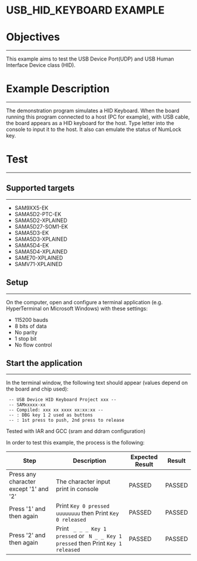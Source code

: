 USB_HID_KEYBOARD EXAMPLE
========================

# Objectives
------------
This example aims to test the USB Device Port(UDP) and USB Human Interface
Device class (HID).

# Example Description
---------------------
The demonstration program simulates a HID Keyboard. When the board running this
program connected to a host (PC for example), with USB cable, the board appears
as a HID keyboard for the host. Type letter into the console to input it to the
host. It also can emulate the status of NumLock key.

# Test
------
## Supported targets
--------------------
* SAM9XX5-EK
* SAMA5D2-PTC-EK
* SAMA5D2-XPLAINED
* SAMA5D27-SOM1-EK
* SAMA5D3-EK
* SAMA5D3-XPLAINED
* SAMA5D4-EK
* SAMA5D4-XPLAINED
* SAME70-XPLAINED
* SAMV71-XPLAINED

## Setup
--------
On the computer, open and configure a terminal application (e.g. HyperTerminal
on Microsoft Windows) with these settings:
 - 115200 bauds
 - 8 bits of data
 - No parity
 - 1 stop bit
 - No flow control

## Start the application
------------------------

In the terminal window, the following text should appear (values depend on the
board and chip used):
```
 -- USB Device HID Keyboard Project xxx --
 -- SAMxxxxx-xx
 -- Compiled: xxx xx xxxx xx:xx:xx --
 -- : DBG key 1 2 used as buttons
 -- : 1st press to push, 2nd press to release
```

Tested with IAR and GCC (sram and ddram configuration)

In order to test this example, the process is the following:

Step | Description | Expected Result | Result
-----|-------------|-----------------|-------
Press any character except '1' and '2' | The character input print in console | PASSED | PASSED
Press '1' and then again| Print `Key 0 pressed uuuuuuuu` then Print `Key 0 released` | PASSED | PASSED
Press '2' and then again| Print ` _ _ _ Key 1 pressed` or ` N _ _ Key 1 pressed` then Print `Key 1 released` | PASSED | PASSED

